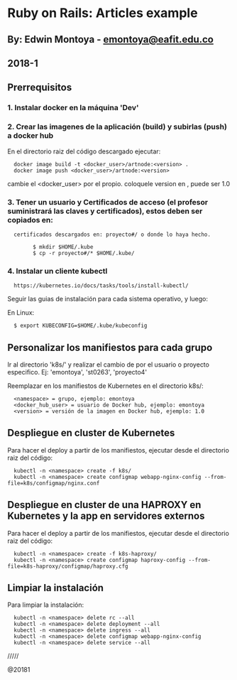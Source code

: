 # Ruby on Rails: Articles example
## By: Edwin Montoya - emontoya@eafit.edu.co
## 2018-1

## Prerrequisitos

### 1. Instalar docker en la máquina 'Dev'

### 2. Crear las imagenes de la aplicación (build) y subirlas (push) a docker hub

En el directorio raiz del código descargado ejecutar:

      docker image build -t <docker_user>/artnode:<version> .
      docker image push <docker_user>/artnode:<version>

cambie el <docker_user> por el propio.
coloquele version en <version>, puede ser 1.0

### 3. Tener un usuario y Certificados de acceso (el profesor suministrará las claves y certificados), estos deben ser copiados en:

      certificados descargados en: proyecto#/ o donde lo haya hecho.

            $ mkdir $HOME/.kube
            $ cp -r proyecto#/* $HOME/.kube/

### 4. Instalar un cliente kubectl 

      https://kubernetes.io/docs/tasks/tools/install-kubectl/

      
Seguir las guias de instalación para cada sistema operativo, y luego:

En Linux:

      $ export KUBECONFIG=$HOME/.kube/kubeconfig


## Personalizar los manifiestos para cada grupo

Ir al directorio 'k8s/' y realizar el cambio de <namespace> por el usuario o proyecto especifico. Ej: 'emontoya', 'st0263', 'proyecto4'

Reemplazar en los manifiestos de Kubernetes en el directorio k8s/:

      <namespace> = grupo, ejemplo: emontoya
      <docker_hub_user> = usuario de Docker hub, ejemplo: emontoya
      <version> = versión de la imagen en Docker hub, ejemplo: 1.0

## Despliegue en cluster de Kubernetes

Para hacer el deploy a partir de los manifiestos, ejecutar desde el directorio raiz del código:

      kubectl -n <namespace> create -f k8s/
      kubectl -n <namespace> create configmap webapp-nginx-config --from-file=k8s/configmap/nginx.conf

## Despliegue en cluster de una HAPROXY en Kubernetes y la app en servidores externos

Para hacer el deploy a partir de los manifiestos, ejecutar desde el directorio raiz del código:

      kubectl -n <namespace> create -f k8s-haproxy/
      kubectl -n <namespace> create configmap haproxy-config --from-file=k8s-haproxy/configmap/haproxy.cfg

## Limpiar la instalación

Para limpiar la instalación:

      kubectl -n <namespace> delete rc --all
      kubectl -n <namespace> delete deployment --all
      kubectl -n <namespace> delete ingress --all
      kubectl -n <namespace> delete configmap webapp-nginx-config
      kubectl -n <namespace> delete service --all

/////

@20181            
